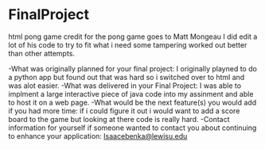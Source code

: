# FinalProject
html pong game
credit for the pong game goes to Matt Mongeau
I did edit a lot of his code to try to fit what i need some tampering worked out better than other attempts.

-What was originally planned for your final project:
I originally playned to do a python app but found out that was hard so i switched over to html and was alot easier.
-What was delivered in your Final Project:
I was able to implment a large interactive piece of java code into my assinment and able to host it on a web page.
-What would be the next feature(s) you would add if you had more time:
if i could figure it out i would want to add a score board to the game but looking at there code is really hard.
-Contact information for yourself if someone wanted to contact you about continuing to enhance your application:
Isaacebenka@lewisu.edu
